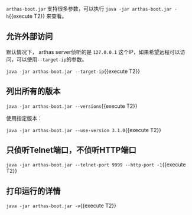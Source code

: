 

`arthas-boot.jar` 支持很多参数，可以执行 `java -jar arthas-boot.jar -h`{{execute T2}} 来查看。

## 允许外部访问

默认情况下， arthas server侦听的是 `127.0.0.1` 这个IP，如果希望远程可以访问，可以使用`--target-ip`的参数。

`java -jar arthas-boot.jar --target-ip`{{execute T2}}


## 列出所有的版本


`java -jar arthas-boot.jar --versions`{{execute T2}}

使用指定版本：

`java -jar arthas-boot.jar --use-version 3.1.0`{{execute T2}}

## 只侦听Telnet端口，不侦听HTTP端口

`java -jar arthas-boot.jar --telnet-port 9999 --http-port -1`{{execute T2}}

## 打印运行的详情

`java -jar arthas-boot.jar -v`{{execute T2}}



